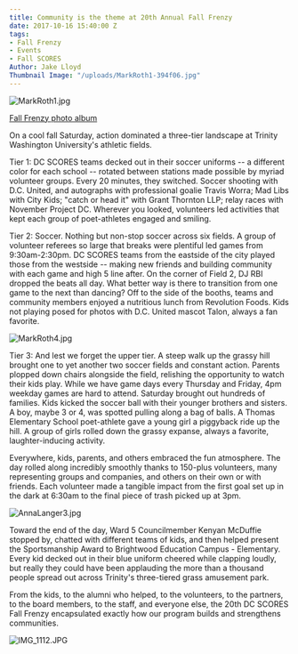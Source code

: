 ```yaml
---
title: Community is the theme at 20th Annual Fall Frenzy
date: 2017-10-16 15:40:00 Z
tags:
- Fall Frenzy
- Events
- Fall SCORES
Author: Jake Lloyd
Thumbnail Image: "/uploads/MarkRoth1-394f06.jpg"
---
```


![MarkRoth1.jpg](/uploads/MarkRoth1.jpg)

[Fall Frenzy photo album](http://bit.ly/FallFrenzy17photos)

On a cool fall Saturday, action dominated a three-tier landscape at Trinity Washington University's athletic fields.

Tier 1: DC SCORES teams decked out in their soccer uniforms -- a different color for each school -- rotated between stations made possible by myriad volunteer groups. Every 20 minutes, they switched. Soccer shooting with D.C. United, and autographs with professional goalie Travis Worra; Mad Libs with City Kids; "catch or head it" with Grant Thornton LLP; relay races with November Project DC. Wherever you looked, volunteers led activities that kept each group of poet-athletes engaged and smiling.

Tier 2: Soccer. Nothing but non-stop soccer across six fields. A group of volunteer referees so large that breaks were plentiful led games from 9:30am-2:30pm. DC SCORES teams from the eastside of the city played those from the westside -- making new friends and building community with each game and high 5 line after. On the corner of Field 2, DJ RBI dropped the beats all day. What better way is there to transition from one game to the next than dancing? Off to the side of the booths, teams and community members enjoyed a nutritious lunch from Revolution Foods. Kids not playing posed for photos with D.C. United mascot Talon, always a fan favorite.

![MarkRoth4.jpg](/uploads/MarkRoth4.jpg)

Tier 3: And lest we forget the upper tier. A steep walk up the grassy hill brought one to yet another two soccer fields and constant action. Parents plopped down chairs alongside the field, relishing the opportunity to watch their kids play. While we have game days every Thursday and Friday, 4pm weekday games are hard to attend. Saturday brought out hundreds of families. Kids kicked the soccer ball with their younger brothers and sisters. A boy, maybe 3 or 4, was spotted pulling along a bag of balls. A Thomas Elementary School poet-athlete gave a young girl a piggyback ride up the hill. A group of girls rolled down the grassy expanse, always a favorite, laughter-inducing activity.

Everywhere, kids, parents, and others embraced the fun atmosphere. The day rolled along incredibly smoothly thanks to 150-plus volunteers, many representing groups and companies, and others on their own or with friends. Each volunteer made a tangible impact from the first goal set up in the dark at 6:30am to the final piece of trash picked up at 3pm.

![AnnaLanger3.jpg](/uploads/AnnaLanger3.jpg)

Toward the end of the day, Ward 5 Councilmember Kenyan McDuffie stopped by, chatted with different teams of kids, and then helped present the Sportsmanship Award to Brightwood Education Campus - Elementary. Every kid decked out in their blue uniform cheered while clapping loudly, but really they could have been applauding the more than a thousand people spread out across Trinity's three-tiered grass amusement park.

From the kids, to the alumni who helped, to the volunteers, to the partners, to the board members, to the staff, and everyone else, the 20th DC SCORES Fall Frenzy encapsulated exactly how our program builds and strengthens communities.

![IMG_1112.JPG](/uploads/IMG_1112.JPG)